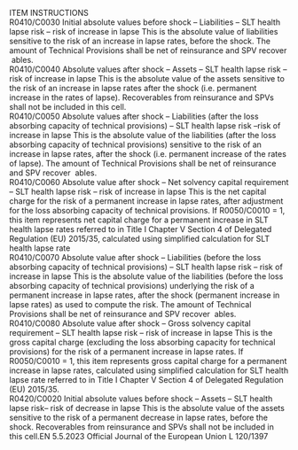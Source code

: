  
ITEM  INSTRUCTIONS  
R0410/C0030  Initial absolute values 
before shock – Liabilities 
– SLT health lapse risk – 
risk of increase in lapse  This is the absolute value of liabilities sensitive to the risk of an increase in lapse 
rates, before the shock. 
The amount of Technical Provisions shall be net of reinsurance and SPV recover ­
ables.  
R0410/C0040  Absolute values after 
shock – Assets – SLT 
health lapse risk –risk of 
increase in lapse  This is the absolute value of the assets sensitive to the risk of an increase in lapse 
rates after the shock (i.e. permanent increase in the rates of lapse). 
Recoverables from reinsurance and SPVs shall not be included in this cell.  
R0410/C0050  Absolute values after 
shock – Liabilities (after 
the loss absorbing 
capacity of technical 
provisions) – SLT health 
lapse risk –risk of 
increase in lapse  This is the absolute value of the liabilities (after the loss absorbing capacity of 
technical provisions) sensitive to the risk of an increase in lapse rates, after the 
shock (i.e. permanent increase of the rates of lapse). 
The amount of Technical Provisions shall be net of reinsurance and SPV recover ­
ables.  
R0410/C0060  Absolute value after 
shock – Net solvency 
capital requirement – 
SLT health lapse risk – 
risk of increase in lapse  This is the net capital charge for the risk of a permanent increase in lapse rates, 
after adjustment for the loss absorbing capacity of technical provisions. 
If R0050/C0010 = 1, this item represents net capital charge for a permanent 
increase in SLT health lapse rates referred to in Title I Chapter V Section 4 of 
Delegated Regulation (EU) 2015/35, calculated using simplified calculation for SLT 
health lapse rate  
R0410/C0070  Absolute value after 
shock – Liabilities (before 
the loss absorbing 
capacity of technical 
provisions) – SLT health 
lapse risk – risk of 
increase in lapse  This is the absolute value of the liabilities (before the loss absorbing capacity of 
technical provisions) underlying the risk of a permanent increase in lapse rates, 
after the shock (permanent increase in lapse rates) as used to compute the risk. 
The amount of Technical Provisions shall be net of reinsurance and SPV recover ­
ables.  
R0410/C0080  Absolute value after 
shock – Gross solvency 
capital requirement – 
SLT health lapse risk – 
risk of increase in lapse  This is the gross capital charge (excluding the loss absorbing capacity for technical 
provisions) for the risk of a permanent increase in lapse rates. 
If R0050/C0010 = 1, this item represents gross capital charge for a permanent 
increase in lapse rates, calculated using simplified calculation for SLT health lapse 
rate referred to in Title I Chapter V Section 4 of Delegated Regulation (EU) 
2015/35.  
R0420/C0020  Initial absolute values 
before shock – Assets – 
SLT health lapse risk– 
risk of decrease in lapse  This is the absolute value of the assets sensitive to the risk of a permanent 
decrease in lapse rates, before the shock. 
Recoverables from reinsurance and SPVs shall not be included in this cell.EN  5.5.2023 Official Journal of the European Union L 120/1397